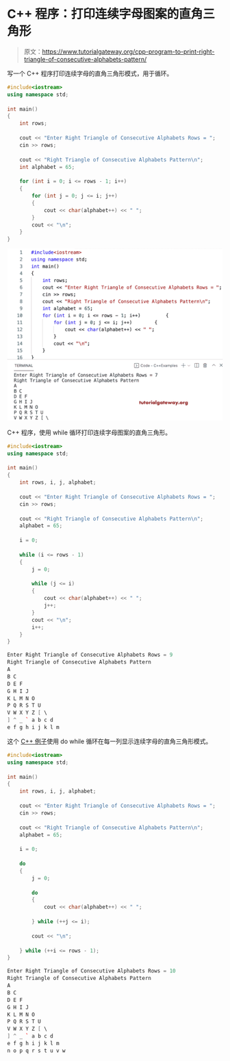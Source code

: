 # C++ 程序：打印连续字母图案的直角三角形

> 原文：<https://www.tutorialgateway.org/cpp-program-to-print-right-triangle-of-consecutive-alphabets-pattern/>

写一个 C++ 程序打印连续字母的直角三角形模式，用于循环。

```cpp
#include<iostream>
using namespace std;

int main()
{
	int rows;

	cout << "Enter Right Triangle of Consecutive Alphabets Rows = ";
	cin >> rows;

	cout << "Right Triangle of Consecutive Alphabets Pattern\n";
	int alphabet = 65;

	for (int i = 0; i <= rows - 1; i++)
	{
		for (int j = 0; j <= i; j++)
		{
			cout << char(alphabet++) << " ";
		}
		cout << "\n";
	}
}
```

![C++ Program to Print Right Triangle of Consecutive Alphabets Pattern](img/9e39db8d65de308d3a9cadcf9b541d83.png)

C++ 程序，使用 while 循环打印连续字母图案的直角三角形。

```cpp
#include<iostream>
using namespace std;

int main()
{
	int rows, i, j, alphabet;

	cout << "Enter Right Triangle of Consecutive Alphabets Rows = ";
	cin >> rows;

	cout << "Right Triangle of Consecutive Alphabets Pattern\n";
	alphabet = 65;

	i = 0;

	while (i <= rows - 1)
	{
		j = 0;

		while (j <= i)
		{
			cout << char(alphabet++) << " ";
			j++;
		}
		cout << "\n";
		i++;
	}
}
```

```cpp
Enter Right Triangle of Consecutive Alphabets Rows = 9
Right Triangle of Consecutive Alphabets Pattern
A 
B C 
D E F 
G H I J 
K L M N O 
P Q R S T U 
V W X Y Z [ \ 
] ^ _ ` a b c d 
e f g h i j k l m 
```

这个 [C++ 例子](https://www.tutorialgateway.org/cpp-programs/)使用 do while 循环在每一列显示连续字母的直角三角形模式。

```cpp
#include<iostream>
using namespace std;

int main()
{
	int rows, i, j, alphabet;

	cout << "Enter Right Triangle of Consecutive Alphabets Rows = ";
	cin >> rows;

	cout << "Right Triangle of Consecutive Alphabets Pattern\n";
	alphabet = 65;

	i = 0;

	do
	{
		j = 0;

		do
		{
			cout << char(alphabet++) << " ";

		} while (++j <= i);

		cout << "\n";

	} while (++i <= rows - 1);
}
```

```cpp
Enter Right Triangle of Consecutive Alphabets Rows = 10
Right Triangle of Consecutive Alphabets Pattern
A 
B C 
D E F 
G H I J 
K L M N O 
P Q R S T U 
V W X Y Z [ \ 
] ^ _ ` a b c d 
e f g h i j k l m 
n o p q r s t u v w 
```
